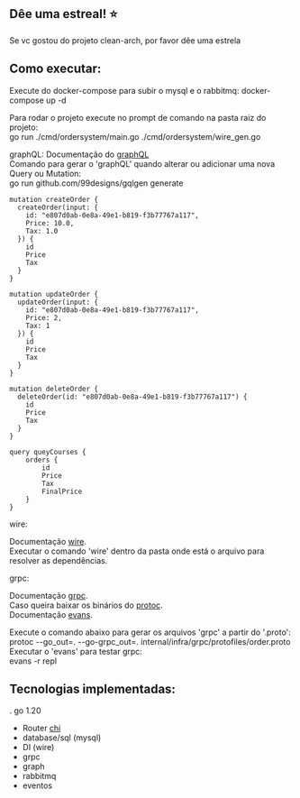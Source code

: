 ## Dêe uma estreal! :star:
Se vc gostou do projeto clean-arch, por favor dêe uma estrela

## Como executar:
Execute do docker-compose para subir o mysql e o rabbitmq:
docker-compose up -d

Para rodar o projeto execute no prompt de comando na pasta raiz do projeto:  
go run ./cmd/ordersystem/main.go ./cmd/ordersystem/wire_gen.go

graphQL:
Documentação do [graphQL](https://gqlgen.com/)  
Comando para gerar o 'graphQL' quando alterar ou adicionar uma nova Query ou Mutation:  
go run github.com/99designs/gqlgen generate

```
mutation createOrder {  
  createOrder(input: {  
	id: "e807d0ab-0e8a-49e1-b819-f3b77767a117",  
	Price: 10.0,  
	Tax: 1.0  
  }) {  
    id  
	Price  
	Tax  
  }  
}

mutation updateOrder {
  updateOrder(input: {
	id: "e807d0ab-0e8a-49e1-b819-f3b77767a117",
	Price: 2,
	Tax: 1
  }) {
    id
	Price
	Tax
  }
}

mutation deleteOrder {
  deleteOrder(id: "e807d0ab-0e8a-49e1-b819-f3b77767a117") {
    id
	Price
	Tax
  }
}

query queyCourses {
	orders {
		id
		Price
		Tax
		FinalPrice
	}
}
```

wire:

Documentação [wire](https://github.com/google/wire).  
Executar o comando 'wire' dentro da pasta onde está o arquivo para resolver as dependências.  

grpc:

Documentação [grpc](https://grpc.io/docs/languages/go/quickstart/).  
Caso queira baixar os binários do [protoc](https://github.com/protocolbuffers/protobuf/releases).  
Documentação [evans](https://github.com/ktr0731/evans).  

Execute o comando abaixo para gerar os arquivos 'grpc' a partir do '.proto':  
protoc --go_out=. --go-grpc_out=. internal/infra/grpc/protofiles/order.proto  
Executar o 'evans' para testar grpc:  
evans -r repl

## Tecnologias implementadas:

. go 1.20
 - Router [chi](https://github.com/go-chi/chi)
 - database/sql (mysql)
 - DI (wire)
 - grpc
 - graph
 - rabbitmq
 - eventos
 